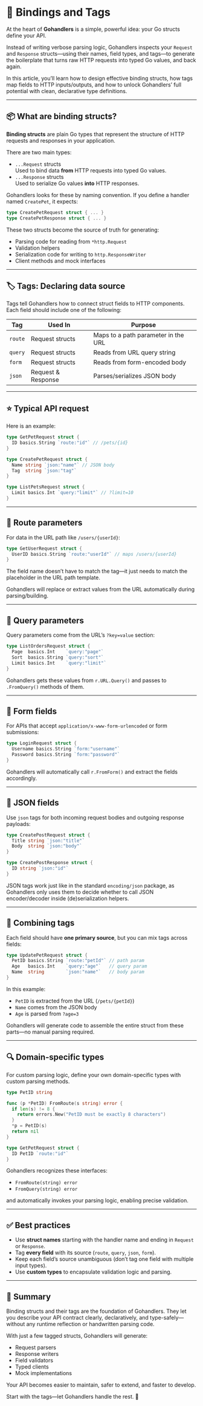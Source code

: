 # 🧶 Bindings and Tags

At the heart of **Gohandlers** is a simple, powerful idea: your Go structs define your API.

Instead of writing verbose parsing logic, Gohandlers inspects your `Request` and `Response` structs—using their names, field types, and tags—to generate the boilerplate that turns raw HTTP requests into typed Go values, and back again.

In this article, you’ll learn how to design effective binding structs, how tags map fields to HTTP inputs/outputs, and how to unlock Gohandlers’ full potential with clean, declarative type definitions.

---

## 📦 What are binding structs?

**Binding structs** are plain Go types that represent the structure of HTTP requests and responses in your application.

There are two main types:

-   `...Request` structs  
    Used to bind data **from** HTTP requests into typed Go values.
-   `...Response` structs  
    Used to serialize Go values **into** HTTP responses.

Gohandlers looks for these by naming convention. If you define a handler named `CreatePet`, it expects:

```go
type CreatePetRequest struct { ... }
type CreatePetResponse struct { ... }
```

These two structs become the source of truth for generating:

-   Parsing code for reading from `*http.Request`
-   Validation helpers
-   Serialization code for writing to `http.ResponseWriter`
-   Client methods and mock interfaces

---

## 🏷 Tags: Declaring data source

Tags tell Gohandlers how to connect struct fields to HTTP components. Each field should include one of the following:

| Tag     | Used In            | Purpose                             |
| ------- | ------------------ | ----------------------------------- |
| `route` | Request structs    | Maps to a path parameter in the URL |
| `query` | Request structs    | Reads from URL query string         |
| `form`  | Request structs    | Reads from form-encoded body        |
| `json`  | Request & Response | Parses/serializes JSON body         |

---

## ⭐️ Typical API request

Here is an example:

```go
type GetPetRequest struct {
  ID basics.String `route:"id"` // /pets/{id}
}

type CreatePetRequest struct {
  Name string `json:"name"` // JSON body
  Tag  string `json:"tag"`
}

type ListPetsRequest struct {
  Limit basics.Int `query:"limit"` // ?limit=10
}
```

---

## 🚦 Route parameters

For data in the URL path like `/users/{userId}`:

```go
type GetUserRequest struct {
  UserID basics.String `route:"userId"` // maps /users/{userId}
}
```

The field name doesn’t have to match the tag—it just needs to match the placeholder in the URL path template.

Gohandlers will replace or extract values from the URL automatically during parsing/building.

---

## 🧭 Query parameters

Query parameters come from the URL’s `?key=value` section:

```go
type ListOrdersRequest struct {
  Page  basics.Int    `query:"page"`
  Sort  basics.String `query:"sort"`
  Limit basics.Int    `query:"limit"`
}
```

Gohandlers gets these values from `r.URL.Query()` and passes to `.FromQuery()` methods of them.

---

## 🧾 Form fields

For APIs that accept `application/x-www-form-urlencoded` or form submissions:

```go
type LoginRequest struct {
  Username basics.String `form:"username"`
  Password basics.String `form:"password"`
}
```

Gohandlers will automatically call `r.FromForm()` and extract the fields accordingly.

---

## 🧱 JSON fields

Use `json` tags for both incoming request bodies and outgoing response payloads:

```go
type CreatePostRequest struct {
  Title string `json:"title"`
  Body  string `json:"body"`
}

type CreatePostResponse struct {
  ID string `json:"id"`
}
```

JSON tags work just like in the standard `encoding/json` package, as Gohandlers only uses them to decide whether to call JSON encoder/decoder inside (de)serialization helpers.

---

## 🎨 Combining tags

Each field should have **one primary source**, but you can mix tags across fields:

```go
type UpdatePetRequest struct {
  PetID basics.String `route:"petId"` // path param
  Age   basics.Int    `query:"age"`   // query param
  Name  string        `json:"name"`   // body param
}
```

In this example:

-   `PetID` is extracted from the URL (`/pets/{petId}`)
-   `Name` comes from the JSON body
-   `Age` is parsed from `?age=3`

Gohandlers will generate code to assemble the entire struct from these parts—no manual parsing required.

---

## 🔍 Domain-specific types

For custom parsing logic, define your own domain-specific types with custom parsing methods.

```go
type PetID string

func (p *PetID) FromRoute(s string) error {
  if len(s) != 8 {
    return errors.New("PetID must be exactly 8 characters")
  }
  *p = PetID(s)
  return nil
}

type GetPetRequest struct {
  ID PetID `route:"id"`
}
```

Gohandlers recognizes these interfaces:

-   `FromRoute(string) error`
-   `FromQuery(string) error`

and automatically invokes your parsing logic, enabling precise validation.

---

## ✅ Best practices

-   Use **struct names** starting with the handler name and ending in `Request` or `Response`.
-   Tag **every field** with its source (`route`, `query`, `json`, `form`).
-   Keep each field’s source unambiguous (don’t tag one field with multiple input types).
-   Use **custom types** to encapsulate validation logic and parsing.

---

## 🧭 Summary

Binding structs and their tags are the foundation of Gohandlers. They let you describe your API contract clearly, declaratively, and type-safely—without any runtime reflection or handwritten parsing code.

With just a few tagged structs, Gohandlers will generate:

-   Request parsers
-   Response writers
-   Field validators
-   Typed clients
-   Mock implementations

Your API becomes easier to maintain, safer to extend, and faster to develop.

Start with the tags—let Gohandlers handle the rest. 🚀

